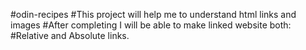 #odin-recipes
#This project will help me to understand html links and images
#After completing I will be able to make linked website both:
#Relative and Absolute links.
